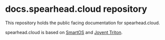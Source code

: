 # docs.spearhead.cloud repository

This repository holds the public facing documentation for spearhead.cloud.

spearhead.cloud is based on [SmartOS](https://smartos.org) and [Joyent Triton](https://github.com/joyent/triton).